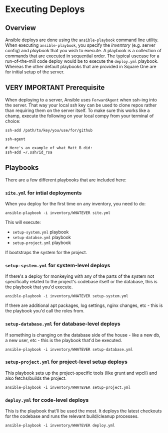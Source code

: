 # Executing Deploys

## Overview

Ansible deploys are done using the `ansible-playbook` command line utility. When executing `ansible-playbook`, you specify the _inventory_ (e.g. server config) and _playbook_ that you wish to execute. A playbook is a collection of commands that are executed in sequential order. The typical usecase for a run-of-the-mill code deploy would be to execute the `deploy.yml` playbook. Whereas the other default playbooks that are provided in Square One are for initial setup of the server.

## VERY IMPORTANT Prerequisite

When deploying to a server, Ansible uses `ForwardAgent` when ssh-ing into the server. That way your local ssh key can be used to clone repos rather than requiring them on the server itself. To make sure this works like a champ, execute the following on your local compy from your terminal of choice:

```
ssh-add /path/to/key/you/use/for/github

ssh-agent

# Here's an example of what Matt B did:
ssh-add ~/.ssh/id_rsa
```

## Playbooks

There are a few different playbooks that are included here:

### `site.yml` for intial deployments

When you deploy for the first time on any inventory, you need to do:

```
ansible-playbook -i inventory/WHATEVER site.yml
```

This will execute:

* `setup-system.yml` playbook
* `setup-databse.yml` playbook
* `setup-project.yml` playbook

If bootstraps the system for the project.

### `setup-system.yml` for system-level deploys

If there's a deploy for monkeying with any of the parts of the system not specifically related to the project's codebase itself or the database, this is the playbook that you'd execute.

```
ansible-playbook -i inventory/WHATEVER setup-system.yml
```

If there are additional apt packages, log settings, nginx changes, etc - this is the playbook you'd call the roles from.

### `setup-database.yml` for database-level deploys

If something is changing on the database side of the house - like a new db, a new user, etc - this is the playbook that'd be executed.

```
ansible-playbook -i inventory/WHATEVER setup-database.yml
```

### `setup-project.yml` for project-level setup deploys

This playbook sets up the project-specific tools (like grunt and wpcli) and also fetchs/builds the project.

```
ansible-playbook -i inventory/WHATEVER setup-project.yml
```

### `deploy.yml` for code-level deploys

This is the playbook that'll be used the most. It deploys the latest checkouts for the codebase and runs the relevant build/cleanup processes.

```
ansible-playbook -i inventory/WHATEVER deploy.yml
```
